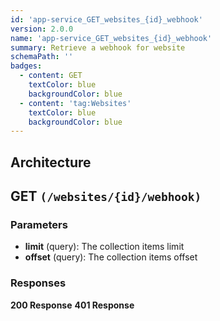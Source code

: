 ```yaml
---
id: 'app-service_GET_websites_{id}_webhook'
version: 2.0.0
name: 'app-service_GET_websites_{id}_webhook'
summary: Retrieve a webhook for website
schemaPath: ''
badges:
  - content: GET
    textColor: blue
    backgroundColor: blue
  - content: 'tag:Websites'
    textColor: blue
    backgroundColor: blue
---
```

## Architecture
<NodeGraph />



## GET `(/websites/{id}/webhook)`

### Parameters
- **limit** (query): The collection items limit
- **offset** (query): The collection items offset




### Responses
**200 Response**
<SchemaViewer file="response-200.json" maxHeight="500" id="response-200" />
      **401 Response**
<SchemaViewer file="response-401.json" maxHeight="500" id="response-401" />

